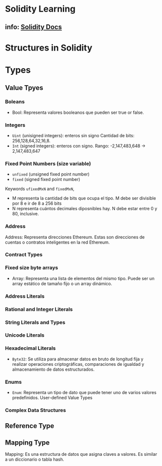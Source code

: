 # Solidity Learning

info: [Solidity Docs](https://docs.soliditylang.org/en/v0.8.30/) 
 ---
# Structures in Solidity

# Types

## Value Tpyes
### Boleans
 - Bool: Representa valores booleanos que pueden ser true or false.

### Integers
 - `Uint` (unisigned integers): enteros sin signo Cantidad de bits: 256,128,64,32,16,8.
 - `Int` (signed integers): enteros con signo. Rango: -2,147,483,648 -> 2,147,483,647
### Fixed Point Numbers (size variable)
 - `unfixed` (unsigned fixed point number)
 - `fixed` (signed fixed point number)

Keywords `ufixedMxN` and `fixedMxN`, 
 - M representa la cantidad de bits que ocupa el tipo. M debe ser divisible por 8 e ir de 8 a 256 bits 
 - N representa cuántos decimales diposnibles hay. N debe estar entre 0 y 80, inclusive.

### Address
Address: Representa direcciones Ethereum. Estas son direcciones de cuentas o contratos inteligentes en la red Ethereum.

### Contract Types
### Fixed size byte arrays
 - Array: Representa una lista de elementos del mismo tipo. Puede ser un array estático de tamaño fijo o un array dinámico.

### Address Literals
### Rational and Integer Literals
### String Literals and Types
### Unicode Literals 
### Hexadecimal Literals
 - `Byte32`: Se utiliza para almacenar datos en bruto de longitud fija y realizar operaciones criptográficas, comparaciones de igualdad y almacenamiento de datos estructurados.

### Enums
 - `Enum`: Representa un tipo de dato que puede tener uno de varios valores predefinidos.
User-defined Value Types 

### Complex Data Structures

## Reference Type
## Mapping Type
Mapping: Es una estructura de datos que asigna claves a valores. Es similar a un diccionario o tabla hash.

